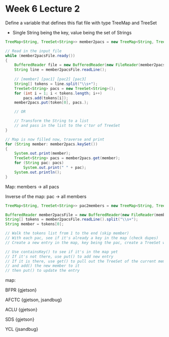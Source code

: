 # Week 6 Lecture 2

Define a variable that defines this flat file with type TreeMap and TreeSet

- Single String being the key, value being the set of Strings

```java
TreeMap<String, TreeSet<String>> member2pacs = new TreeMap<String, TreeSet<String>>();

// Read in the input file
while (member2pacsFile.ready())
{
	BufferedReader file = new BufferedReader(new FileReader(member2pacs.txt));
	String line = member2pacsFile.readLine();
	
	// [member] [pac1] [pac2] [pac3]
	String[] tokens = line.split("\\s+");
	TreeSet<String> pacs = new TreeSet<String>();
	for (int i = 1; i < tokens.length; i++)
		pacs.add(tokens[i]);
	member2pacs.put(token[0], pacs.);

	// OR

	// Transform the String to a list
	// and pass in the list to the c'tor of TreeSet
}

// Map is now filled now, traverse and print
for (String member: member2pacs.keySet())
{
	System.out.print(member);
	TreeSet<String> pacs = member2pacs.get(member);
	for (String pac: pacs)
		System.out.print(" " + pac);
	System.out.println();
}
```

Map: members → all pacs

Inverse of the map: pac → all members

```java
TreeMap<String, TreeSet<String>> pac2members = new TreeMap<String, TreeSet<String>>();

BufferedReader member2pacsFile = new BufferedReader(new FileReader(member2pacs.txt));
String[] tokens = member2pacsFile.readLine().split("\\s+");
String member = tokens[0];

// Walk the tokens list from 1 to the end (skip member)
// With each pac, see if it's already a key in the map (check dupes)
// Create a new entry in the map, key being the pac, create a TreeSet with the member

// Use containsKey() to see if it's in the map yet
// If it's not there, use put() to add new entry
// If it is there, use get() to pull out the TreeSet of the current members of the pac,
// and add() the new member to it
// then put() to update the entry
```

map:

BFPR {gjetson}

AFCTC  {gjetson, jsandbug}

ACLU  {gjetson}

SDS  {gjetson}

YCL  {jsandbug}